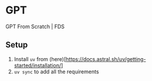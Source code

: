 # GPT
GPT From Scratch | FDS

## Setup
1. Install `uv` from (here)[https://docs.astral.sh/uv/getting-started/installation/]
2. `uv sync` to add all the requirements
